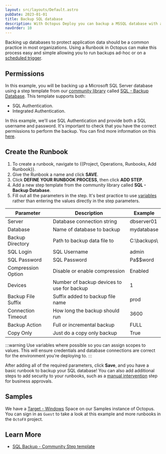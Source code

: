 ```yaml
---
layout: src/layouts/Default.astro
pubDate: 2023-01-01
title: Backup SQL database
description: With Octopus Deploy you can backup a MSSQL database with a Runbook.
navOrder: 10
---
```


Backing up databases to protect application data should be a common practice in most organizations. Using a Runbook in Octopus can make this process easy and simple allowing you to run backups ad-hoc or on a [scheduled trigger](/docs/runbooks/scheduled-runbook-trigger/). 

## Permissions

In this example, you will be backing up a Microsoft SQL Server database using a step template from our [community library](/docs/projects/community-step-templates/) called [SQL - Backup Database](https://library.octopus.com/step-templates/34b4fa10-329f-4c50-ab7c-d6b047264b83/actiontemplate-sql-backup-database). This template supports both:
- SQL Authentication.
- Integrated Authentication. 

In this example, we'll use SQL Authentication and provide both a SQL username and password. It's important to check that you have the correct permissions to perform the backup. You can find more information on this [here](/docs/deployments/databases/sql-server/permissions/).

## Create the Runbook

1. To create a runbook, navigate to {{Project, Operations, Runbooks, Add Runbook}}.
2. Give the Runbook a name and click **SAVE**.
3. Click **DEFINE YOUR RUNBOOK PROCESS**, then click **ADD STEP**.
4. Add a new step template from the community library called **SQL - Backup Database**.
5. Fill out all the parameters in the step. It's best practice to use [variables](/docs/projects/variables/) rather than entering the values directly in the step parameters.


| Parameter  | Description | Example |
| ------------- | ------------- | ------------- |
| Server | Database connection string | dbserver01 |
| Database | Name of database to backup | mydatabase |
| Backup Directory | Path to backup data file to | C:\backups\ |
| SQL Login | SQL Username | admin |
| SQL Password | SQL Password | Pa$$word |
| Compression Option | Disable or enable compression | Enabled |
| Devices | Number of backup devices to use for backup | 1 |
| Backup File Suffix | Suffix added to backup file name |prod |
| Connection Timeout | How long the backup should run | 3600 |
| Backup Action | Full or incremental backup| FULL |
| Copy Only | Just do a copy only backup | True |


:::warning
Use variables where possible so you can assign scopes to values. This will ensure credentials and database connections are correct for the environment you're deploying to.
:::

After adding all of the required parameters, click **Save**, and you have a basic runbook to backup your SQL database! You can also add additional steps to add security to your runbooks, such as a [manual intervention](/docs/projects/built-in-step-templates/manual-intervention-and-approvals/) step for business approvals. 

## Samples

We have a [Target - Windows](https://oc.to/TargetWindowsSamplesSpace) Space on our Samples instance of Octopus. You can sign in as `Guest` to take a look at this example and more runbooks in the `OctoFX` project.

## Learn More

- [SQL Backup - Community Step template](https://library.octopus.com/step-templates/34b4fa10-329f-4c50-ab7c-d6b047264b83/actiontemplate-sql-backup-database)

